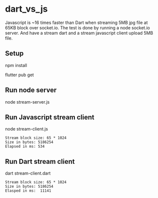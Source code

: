 # dart_vs_js

Javascript is ~16 times faster than Dart when streaming 5MB jpg file at 65KB block over socket.io.  The test is done by running a node socket.io server.  And have a stream dart and a stream javascript client upload 5MB file.

## Setup

npm install

flutter pub get

## Run node server

node stream-server.js

## Run Javascript stream client

node stream-client.js
```
Stream block size: 65 * 1024
Size in bytes: 5186254
Elapsed in ms: 534
```

## Run Dart stream client

dart stream-client.dart
```
Stream block size: 65 * 1024
Size in bytes: 5186254
Elasped in ms:  11141
```


